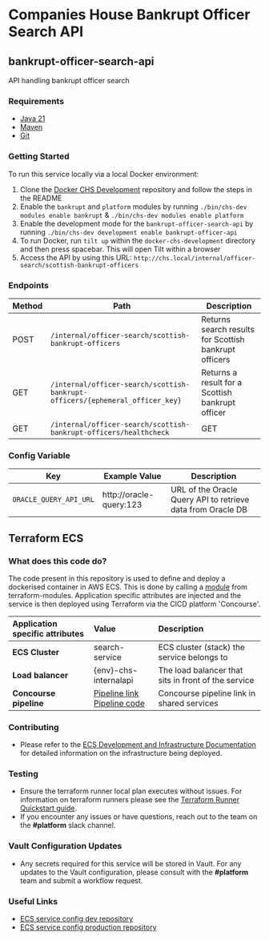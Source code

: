 # Companies House Bankrupt Officer Search API
## bankrupt-officer-search-api
API handling bankrupt officer search

### Requirements
* [Java 21][1]
* [Maven][2]
* [Git][3]

### Getting Started
To run this service locally via a local Docker environment:

1. Clone the [Docker CHS Development](https://github.com/companieshouse/docker-chs-development) repository and follow the steps in the README
2. Enable the `bankrupt` and `platform` modules by running `./bin/chs-dev modules enable bankrupt` & `./bin/chs-dev modules enable platform`
3. Enable the development mode for the `bankrupt-officer-search-api` by running `./bin/chs-dev development enable bankrupt-officer-api`
4. To run Docker, run `tilt up` within the `docker-chs-development` directory and then press spacebar. This will open Tilt within a browser
5. Access the API by using this URL: `http://chs.local/internal/officer-search/scottish-bankrupt-officers`

### Endpoints

| Method | Path                                                                          | Description                                           |
|--------|-------------------------------------------------------------------------------|-------------------------------------------------------|
| POST   | `/internal/officer-search/scottish-bankrupt-officers`                         | Returns search results for Scottish bankrupt officers |
| GET    | `/internal/officer-search/scottish-bankrupt-officers/{ephemeral_officer_key}` | Returns a result for a Scottish bankrupt officer      |
| GET    | `/internal/officer-search/scottish-bankrupt-officers/healthcheck`             | GET                                                   | Returns HTTP OK (`200`) to indicate a healthy application instance.

[1]: https://www.oracle.com/java/technologies/downloads/#java21
[2]: https://maven.apache.org/download.cgi
[3]: https://git-scm.com/downloads

### Config Variable

| Key                    | Example Value           | Description                                                 |
|------------------------|-------------------------|-------------------------------------------------------------|
| `ORACLE_QUERY_API_URL` | http://oracle-query:123 | URL of the Oracle Query API to retrieve data from Oracle DB |

## Terraform ECS

### What does this code do?

The code present in this repository is used to define and deploy a dockerised container in AWS ECS.
This is done by calling a [module](https://github.com/companieshouse/terraform-modules/tree/main/aws/ecs) from terraform-modules. Application specific attributes are injected and the service is then deployed using Terraform via the CICD platform 'Concourse'.


| Application specific attributes | Value                                                                                                                                                                                                                                                                       | Description                                         |
|:--------------------------------|:----------------------------------------------------------------------------------------------------------------------------------------------------------------------------------------------------------------------------------------------------------------------------|:----------------------------------------------------|
| **ECS Cluster**                 | search-service                                                                                                                                                                                                                                                              | ECS cluster (stack) the service belongs to          |
| **Load balancer**               | {env}-chs-internalapi                                                                                                                                                                                                                                                       | The load balancer that sits in front of the service |
| **Concourse pipeline**          | [Pipeline link](https://ci-platform.companieshouse.gov.uk/teams/team-development/pipelines/bankrupt-officer-search-api ) <br> [Pipeline code](https://github.com/companieshouse/ci-pipelines/blob/master/pipelines/ssplatform/team-development/bankrupt-officer-search-api) | Concourse pipeline link in shared services          |

### Contributing
- Please refer to the [ECS Development and Infrastructure Documentation](https://companieshouse.atlassian.net/wiki/spaces/DEVOPS/pages/4390649858/Copy+of+ECS+Development+and+Infrastructure+Documentation+Updated) for detailed information on the infrastructure being deployed.

### Testing
- Ensure the terraform runner local plan executes without issues. For information on terraform runners please see the [Terraform Runner Quickstart guide](https://companieshouse.atlassian.net/wiki/spaces/DEVOPS/pages/1694236886/Terraform+Runner+Quickstart).
- If you encounter any issues or have questions, reach out to the team on the **#platform** slack channel.

### Vault Configuration Updates
- Any secrets required for this service will be stored in Vault. For any updates to the Vault configuration, please consult with the **#platform** team and submit a workflow request.

### Useful Links
- [ECS service config dev repository](https://github.com/companieshouse/ecs-service-configs-dev)
- [ECS service config production repository](https://github.com/companieshouse/ecs-service-configs-production)
